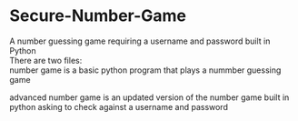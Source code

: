 # Secure-Number-Game
A number guessing game requiring a username and password built in Python <br>
There are two files:<br>
number game is a basic python program that plays a nummber guessing game<br>

advanced number game is an updated version of the number game built in python asking to check against a username and password
